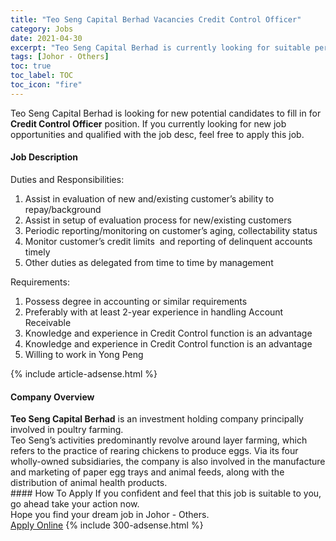 ```yaml
---
title: "Teo Seng Capital Berhad Vacancies Credit Control Officer" 
category: Jobs 
date: 2021-04-30 
excerpt: "Teo Seng Capital Berhad is currently looking for suitable person to fill in the Credit Control Officer which based in Johor - Others" 
tags: [Johor - Others] 
toc: true 
toc_label: TOC 
toc_icon: "fire" 
--- 
```


<p>Teo Seng Capital Berhad is looking for new potential candidates to fill in for <b>Credit Control Officer</b> position. If you currently looking for new job opportunities and qualified with the job desc, feel free to apply this job.
</p><div><div><h4>Job Description</h4></div><div><div><span><div><p>Duties and Responsibilities:</p><ol><li>Assist in evaluation of new and/existing customer&#8217;s ability to repay/background</li><li>Assist in setup of evaluation process for new/existing customers</li><li>Periodic reporting/monitoring on customer&#8217;s aging, collectability status&#160;</li><li><span>Monitor customer&#8217;s credit limits &#160;and reporting of delinquent accounts timely</span></li><li>Other duties as delegated from time to time by management</li></ol><p>Requirements:</p><ol><li>Possess degree in accounting or similar requirements</li><li>Preferably with at least 2-year experience in handling Account Receivable</li><li>Knowledge and experience in Credit Control function is an advantage</li><li>Knowledge and experience in Credit Control function is an advantage</li><li>Willing to work in Yong Peng</li></ol></div></span></div></div></div> 
{% include article-adsense.html %} 
<div><div><h4>Company Overview</h4></div><div><div><span><div><div>
<div><strong>Teo Seng Capital Berhad</strong> is an investment holding company principally involved in poultry farming.</div>
<div>Teo Seng&#8217;s activities predominantly revolve around layer farming, which refers to the practice of rearing chickens to produce eggs. Via its four wholly-owned subsidiaries, the company is also involved in the manufacture and marketing of paper egg trays and animal feeds, along with the distribution of animal health products.</div>
</div></div></span></div></div></div> 
#### How To Apply 
If you confident and feel that this job is suitable to you, go ahead take your action now. <br/> 
Hope you find your dream job in Johor - Others. <br/> 
<a href="https://www.jobstreet.com.my/en/job/credit-control-officer-4553472?jobId=jobstreet-my-job-4553472&" class="btn btn--info" target="_blank" rel="nofollow noopenner">Apply Online</a> 
{% include 300-adsense.html %} 